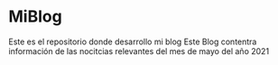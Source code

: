 # MiBlog
Este es el repositorio donde desarrollo mi blog
Este Blog contentra información de las nocitcias relevantes
del mes de mayo del año 2021